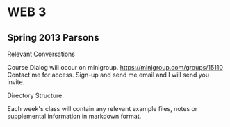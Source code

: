 WEB 3
========
Spring 2013 Parsons
--------

Relevant Conversations

Course Dialog will occur on minigroup.
https://minigroup.com/groups/15110 Contact me for access.
Sign-up and send me email and I will send you invite.



Directory Structure

Each week's class will contain any relevant example files, notes or supplemental information in markdown format. 


